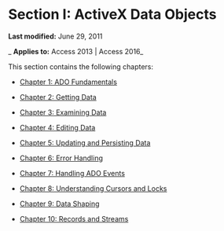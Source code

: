 
# Section I: ActiveX Data Objects

 **Last modified:** June 29, 2011

 _ **Applies to:** Access 2013 | Access 2016_

This section contains the following chapters:


- [Chapter 1: ADO Fundamentals](d9834665-062b-c469-77a6-7fd9ea2a848e.md)
    
- [Chapter 2: Getting Data](72d097e1-9284-cc27-fd48-e6bbb6a2a543.md)
    
- [Chapter 3: Examining Data](73c69134-3127-3344-d5c3-5ecb9e0e958b.md)
    
- [Chapter 4: Editing Data](822b7365-0926-6411-6fb4-30de032570f8.md)
    
- [Chapter 5: Updating and Persisting Data](77acb763-1c60-1945-791d-3e83d684fb0d.md)
    
- [Chapter 6: Error Handling](6ae7343b-b9e0-c4c3-f65c-110f903e573e.md)
    
- [Chapter 7: Handling ADO Events](22924fe2-d00d-8a0c-52f5-2dc6039537ff.md)
    
- [Chapter 8: Understanding Cursors and Locks](889356f9-53ca-3c46-6781-b37e1f065717.md)
    
- [Chapter 9: Data Shaping](f66a319f-1b3d-c4a3-50b3-af1a47540832.md)
    
- [Chapter 10: Records and Streams](74862096-2273-3b61-f89c-06554ccf42cd.md)
    
